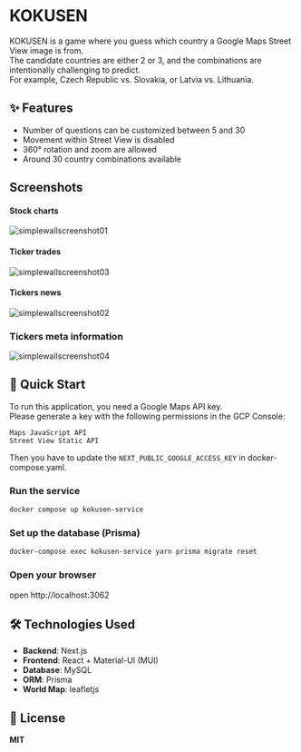 # KOKUSEN

KOKUSEN is a game where you guess which country a Google Maps Street View image is from.  
The candidate countries are either 2 or 3, and the combinations are intentionally challenging to predict.  
For example, Czech Republic vs. Slovakia, or Latvia vs. Lithuania.  

## ✨ Features
- Number of questions can be customized between 5 and 30  
- Movement within Street View is disabled  
- 360° rotation and zoom are allowed  
- Around 30 country combinations available  

## Screenshots
#### Stock charts
![simplewallscreenshot01](https://github.com/user-attachments/assets/b6910942-3455-4b97-82f9-b9ead2d2667e)

#### Ticker trades
![simplewallscreenshot03](https://github.com/user-attachments/assets/49a86218-4525-4728-9a68-6ed44ff4df7b)

#### Tickers news
![simplewallscreenshot02](https://github.com/user-attachments/assets/2555b82d-747f-47a7-bd73-041b3aa10b63)

### Tickers meta information
![simplewallscreenshot04](https://github.com/user-attachments/assets/3a7bc03f-5ede-4cd7-9579-de1dd41f5994)


## 🚀 Quick Start

To run this application, you need a Google Maps API key.    
Please generate a key with the following permissions in the GCP Console:    

```
Maps JavaScript API
Street View Static API
```

Then you have to update the `NEXT_PUBLIC_GOOGLE_ACCESS_KEY` in docker-compose.yaml.

### Run the service
```bash
docker compose up kokusen-service
```

### Set up the database (Prisma)
```bash
docker-compose exec kokusen-service yarn prisma migrate reset
```

### Open your browser
open http://localhost:3062

## 🛠 Technologies Used
- **Backend**: Next.js
- **Frontend**: React + Material-UI (MUI)
- **Database**: MySQL
- **ORM**: Prisma
- **World Map**: leafletjs

## 📜 License

**MIT**
